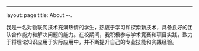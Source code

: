 ---
layout: page
title: About
--.

我是一名对物联网技术充满热情的学生，热衷于学习和探索新技术，具备良好的团队合作能力和解决问题的能力。在校期间，我积极参与学术竞赛和项目实践，致力于将理论知识应用于实际应用中，并不断提升自己的专业技能和实践经验。
